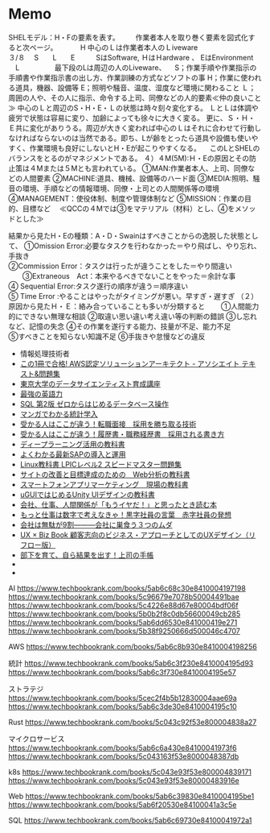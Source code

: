 # Memo

SHELモデル：H・Fの要素を表す。
　　作業者本人を取り巻く要素を図式化すると次ページ。
　　　H          中心のＬは作業者本人のＬiveware　　　　　　　　　　３/８
　S　　L　　E　　　SはSoftware,  ＨはＨardware 、  EはEnvironment
　L　　　　　最下段のLは周辺の人のLiveware、
　S；作業手順や作業指示の手順書や作業指示書の出し方、作業訓練の方式などソフトの事
H；作業に使われる道具，機器、設備等
E；照明や騒音、温度、湿度など環境に関わること
Ｌ；周囲の人や、その人に指示、命令する上司、同僚などの人的要素≪仲の良いこと≫
中心のＬと周辺のS・H・E・Ｌの状態は時々刻々変化する。
ＬとＬは体調や疲労で状態は容易に変り、加齢によっても徐々に大きく変る。
更に、Ｓ・Ｈ・Ｅ共に変化がありうる。周辺が大きく変われば中心のＬはそれに合わせて行動しなければならないのは当然である。即ち、Lが齢をとったら道具や設備も使いやすく、作業環境も良好にしないとH・Eが起こりやすくなる。
　このLとSHELのバランスをとるのがマネジメントである。
４）４M(5M):Ｈ・Eの原因とその防止策は４Mまたは５Mとも言われている。
①MAN:作業者本人、上司、同僚などの人間要素
②MACHINE:道具、機械、設備等のハード面
③MEDIA:照明、騒音の環境、手順などの情報環境、同僚・上司との人間関係等の環境
④MANAGEMENT：使役体制、制度や管理体制など
⑤MISSION：作業の目的、目標など
　≪QCCの４Mでは③をマテリアル（材料）とし、④をメソッドとした≫

結果から見たH・Eの種類：A・D・Swainはすべきことからの逸脱した状態として、
①Omission Error:必要なタスクを行わなかった＝やり飛ばし、やり忘れ、手抜き        
②Commission Error：タスクは行ったが違うことをした＝やり間違い
　　③Extraneous　Act：本来やるべきでないことをやった＝余計な事　　　　　　
④ Sequential Error:タスク遂行の順序が違う＝順序違い　　　　　　　　　　　
⑤ Time Error :やることはやったがタイミングが悪い。早すぎ・遅すぎ
（２）原因から見たＨ・Ｅ：絡み合っていることも多いが分類すると
　　①人間能力的にできない無理な相談
②取違い思い違い考え違い等の判断の錯誤
③し忘れなど、記憶の失念
④その作業を遂行する能力、技量が不足、能力不足　　　　　　　　　　　　　
⑤すべきことを知らない知識不足
⑥手抜きや怠慢などの違反　　

* 情報処理技術者
* [この1冊で合格! AWS認定ソリューションアーキテクト - アソシエイト テキスト&問題集](https://www.amazon.co.jp/gp/product/4046042036?ie=UTF8&tag=ascii-akiba-22)
* [東京大学のデータサイエンティスト育成講座](https://www.amazon.co.jp/exec/obidos/ASIN/B07PD237GQ/impresswatch-18-22/ref=nosim)
* [最強の英語力](https://www.amazon.co.jp/exec/obidos/ASIN/B07K6YVDR3/impresswatch-18-22/ref=nosim)
* [SQL 第2版 ゼロからはじめるデータベース操作](https://www.amazon.co.jp/exec/obidos/ASIN/B01HD5VWWO/impresswatch-18-22/ref=nosim)
* [マンガでわかる統計学入]()
* [受かる人はここが違う！転職面接　採用を勝ち取る技術]()
* [受かる人はここが違う！履歴書・職務経歴書　採用される書き方]()
* [ディープラーニング活用の教科書]()
* [よくわかる最新SAPの導入と運用]()
* [Linux教科書 LPICレベル2 スピードマスター問題集]()
* [サイトの改善と目標達成のための　Web分析の教科書]()
* [スマートフォンアプリマーケティング　現場の教科書]()
* [uGUIではじめるUnity UIデザインの教科書 ]()
* [会社、仕事、人間関係が「もうイヤだ！」と思ったとき読む本]()
* [もっと仕事は数字で考えなきゃ！黒字社員の言葉　赤字社員の発想]()
* [会社は無駄が9割―――会社に巣食う３つのムダ]()
* [UX × Biz Book 顧客志向のビジネス・アプローチとしてのUXデザイン（リフロー版）]()
* [部下を育て、自ら結果を出す！上司の手帳]()
* [](https://www.techbookrank.com/)
* [](https://bookhack.org/)

AI
https://www.techbookrank.com/books/5ab6c68c30e8410004197198
https://www.techbookrank.com/books/5c96679e7078b50004491bae
https://www.techbookrank.com/books/5c4226e88d67e80004bdf06f
https://www.techbookrank.com/books/5b0b2f8c0db56600049cb285
https://www.techbookrank.com/books/5ab6dd6530e841000419e271
https://www.techbookrank.com/books/5b38f9250666d500046c4707

AWS
https://www.techbookrank.com/books/5ab6c8b930e8410004198256

統計
https://www.techbookrank.com/books/5ab6c3f230e8410004195d93
https://www.techbookrank.com/books/5ab6c3f730e8410004195e57

ストラテジ
https://www.techbookrank.com/books/5cec2f4b5b12830004aae69a
https://www.techbookrank.com/books/5ab6c3de30e8410004195c10

Rust
https://www.techbookrank.com/books/5c043c92f53e800004838a27

マイクロサービス
https://www.techbookrank.com/books/5ab6c6a430e84100041973f6
https://www.techbookrank.com/books/5c043163f53e8000048387db

k8s
https://www.techbookrank.com/books/5c043e93f53e800004839171
https://www.techbookrank.com/books/5c043e93f53e80000483916e

Web
https://www.techbookrank.com/books/5ab6c39830e8410004195be1
https://www.techbookrank.com/books/5ab6f20530e84100041a3c5e

SQL
https://www.techbookrank.com/books/5ab6c69730e84100041972a1
